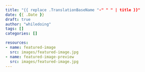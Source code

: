 ```yaml
---
title: "{{ replace .TranslationBaseName "-" " " | title }}"
date: {{ .Date }}
draft: true
author: "whiledoing"
tags: []
categories: []

resources:
- name: featured-image
  src: images/featured-image.jpg
- name: featured-image-preview
  src: images/featured-image.jpg
---
```


<!--more-->
